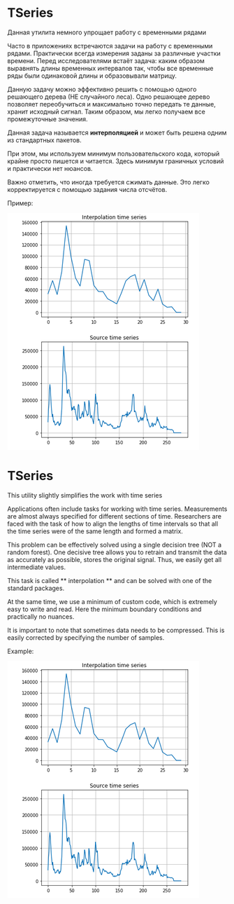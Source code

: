 # TSeries

Данная утилита немного упрощает работу с временными рядами

Часто в приложениях встречаются задачи на работу с временными рядами. Практически всегда измерения заданы за различные 
участки времени. Перед исследователями встаёт задача: каким образом выравнять длины временных интервалов так, чтобы все 
временные ряды были одинаковой длины и образовывали матрицу. 

Данную задачу можно эффективно решить с помощью одного решающего дерева (НЕ случайного леса). Одно решающее дерево 
позволяет переобучиться и максимально точно передать те данные, хранит исходный сигнал. Таким образом, мы легко получаем
все промежуточные значения. 

Данная задача называется **интерполяцией** и может быть решена одним из стандартных пакетов.

При этом, мы используем минимум пользовательского кода, который крайне просто пишется и читается. Здесь минимум 
граничных условий и практически нет нюансов. 

Важно отметить, что иногда требуется сжимать данные. Это легко корректируется с помощью задания числа отсчётов.

Пример:

![screen](data/screen.png)

# TSeries

This utility slightly simplifies the work with time series

Applications often include tasks for working with time series. Measurements are almost always specified for different
sections of time. Researchers are faced with the task of how to align the lengths of time intervals so that all the 
time series were of the same length and formed a matrix.

This problem can be effectively solved using a single decision tree (NOT a random forest). One decisive tree allows you 
to retrain and transmit the data as accurately as possible, stores the original signal. Thus, we easily get all 
intermediate values.

This task is called ** interpolation ** and can be solved with one of the standard packages.

At the same time, we use a minimum of custom code, which is extremely easy to write and read. Here the minimum
boundary conditions and practically no nuances.

It is important to note that sometimes data needs to be compressed. This is easily corrected by specifying the number of
 samples.
 
Example:

![screen](data/screen.png)
